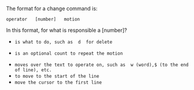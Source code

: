 The format for a change command is:
```
operator   [number]   motion
```
In this format, for what is responsible a [number]? 
               
* `is what to do, such as  d  for delete`
+ `is an optional count to repeat the motion`
* `moves over the text to operate on, such as  w (word),$ (to the end of line), etc.`
* `to move to the start of the line`
* `move the cursor to the first line`
